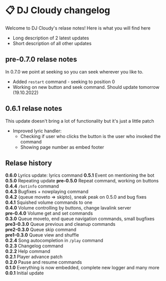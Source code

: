 # 📋 DJ Cloudy changelog
Welcome to DJ Cloudy's relase notes! Here is what you will find here
- Long description of 2 latest updates
- Short description of all other updates

## pre-0.7.0 relase notes
In 0.7.0 we point at seeking so you can seek wherever you like to.
- Added `restart` command - seeking to position 0
- Working on new button and seek command. Should update tomorrow (19.10.2022)

## 0.6.1 relase notes
This update doesn't bring a lot of functionality but it's just a little patch
- Improved lyric handler:
    - Checking if user who clicks the button is the user who invoked the command
    - Showing page number as embed footer

## Relase history
**0.6.0** Lyrics update: lyrics command
**0.5.1** Event on mentioning the bot
**0.5.0** Repeating update
**pre-0.5.0** Repeat command, working on buttons <br/>
**0.4.4** `/botinfo` command <br/>
**0.4.3** Bugfixes + nowplaying command <br/>
**0.4.2** {queue moveto => skipto}, sneak peak on 0.5.0 and bug fixes <br/>
**0.4.1** Squished volume commands to one <br/>
**0.4.0** Volume controlling by buttons, change lavalink server <br/>
**pre-0.4.0** Volume get and set commands <br/>
**0.3.0** Queue moveto, end queue navigation commands, small bugfixes <br/>
**pre3-0.3.0** Queue previous and cleanup commands <br/>
**pre2-0.3.0** Queue skip command <br/>
**pre1-0.3.0** Queue view and shuffle <br/>
**0.2.4** Song autocompletion in `/play` command <br/>
**0.2.3** Changelog command <br/>
**0.2.2** Help command <br/>
**0.2.1** Player advance patch <br/>
**0.2.0** Pause and resume commands <br/>
**0.1.0** Everything is now embedded, complete new logger and many more <br/>
**0.0.1** Initial update
